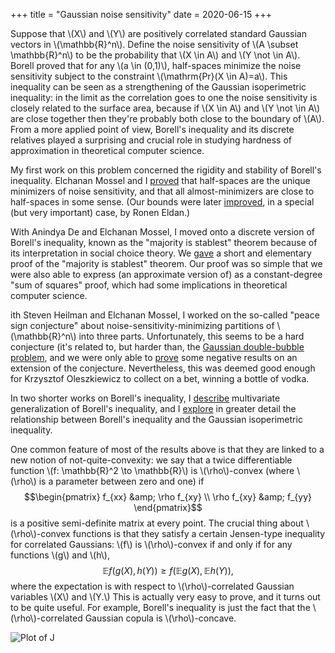 +++
title = "Gaussian noise sensitivity"
date = 2020-06-15
+++

Suppose that \\(X\\) and \\(Y\\) are positively correlated standard Gaussian
vectors in \\(\mathbb{R}^n\\). Define the noise sensitivity of \\(A \subset
\mathbb{R}^n\\) to be the probability that \\(X \in A\\) and \\(Y \not \in
A\\). Borell proved that for any \\(a \in (0,1)\\), half-spaces minimize the
noise sensitivity subject to the constraint \\(\mathrm{Pr}(X \in A)=a\\).
This inequality can be seen as a strengthening of the Gaussian isoperimetric
inequality: in the limit as the correlation goes to one the noise sensitivity
is closely related to the surface area, because if \\(X \in A\\)
and \\(Y \not \in A\\) are close together then they're probably both
close to the boundary of \\(A\\). From a
more applied point of view, Borell's inequality and its discrete relatives
played a surprising and crucial role in studying hardness of approximation in
theoretical computer science.  <!-- more -->

My first work on this problem concerned the rigidity and stability of Borell's
inequality. Elchanan Mossel and I [proved](https://eudml.org/doc/277260") that
half-spaces are the unique minimizers of noise sensitivity, and that all
almost-minimizers are close to half-spaces in some sense. (Our bounds were
later [improved](https://link.springer.com/article/10.1007/s00222-014-0556-6),
in a special (but very important) case,
by Ronen Eldan.)

With Anindya De and Elchanan Mossel, I moved onto a discrete version of
Borell's inequality, known as the "majority is stablest" theorem because of its
interpretation in social choice theory. We [gave](https://www.scholars.northwestern.edu/en/publications/majority-is-stablest-discrete-and-sos-2) a short and
elementary proof of the "majority is stablest" theorem. Our proof was so simple
that we were also able to express (an approximate version of) as a
constant-degree "sum of squares" proof, which had some implications in
theoretical computer science.

ith Steven Heilman and Elchanan Mossel, I worked on the so-called "peace sign
conjecture" about noise-sensitivity-minimizing partitions of \\(\mathbb{R}^n\\)
into three parts. Unfortunately, this seems to be a hard conjecture (it's
related to, but harder than, the [Gaussian double-bubble problem](@/math/double-bubble.md),
and we were only able to
[prove](https://link.springer.com/article/10.1007/s11856-016-1320-y) some negative results on an extension of the conjecture.
Nevertheless, this was deemed good enough for Krzysztof Oleszkiewicz to collect
on a bet, winning a bottle of vodka.

In two shorter works on Borell's inequality, I [describe](https://projecteuclid.org/euclid.ecp/1465316774">describe)
multivariate generalization of Borell's inequality, and I
[explore](https://dl.acm.org/citation.cfm?id=2591807) in greater detail the relationship between
Borell's inequality and the Gaussian isoperimetric inequality.

One common feature of most of the results above is that they are linked to a
new notion of not-quite-convexity: we say that a twice differentiable function
\\(f: \mathbb{R}^2 \to \mathbb{R}\\) is \\(\rho\\)-convex (where \\(\rho\\) is
a parameter between zero and one) if
$$\begin{pmatrix} f_{xx} &amp; \rho f_{xy} \\ \rho f_{xy} &amp; f_{yy} \end{pmatrix}$$
is a positive semi-definite matrix at every point. The crucial thing about
\\(\rho\\)-convex functions is that they satisfy a certain Jensen-type inequality
for correlated Gaussians: \\(f\\) is \\(\rho\\)-convex if and only if
for any functions \\(g\\) and \\(h\\),
$$\mathbb{E} f(g(X), h(Y)) \ge f(\mathbb{E} g(X), \mathbb{E} h(Y)),$$
where the expectation is with respect to \\(\rho\\)-correlated Gaussian variables
\\(X\\) and \\(Y.\\) This is actually very easy to prove, and it turns out to
be quite useful. For example, Borell's inequality is just the fact that the
\\(\rho\\)-correlated Gaussian copula is \\(\rho\\)-concave.

![Plot of J](../J.png)


